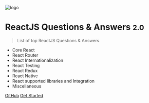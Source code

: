 <!-- _coverpage.md -->

![logo](favicon.ico)

# ReactJS Questions & Answers <small>2.0</small>

> List of top ReactJS Questions & Answers

- Core React
- React Router
- React Internationalization
- React Testing
- React Redux
- React Native
- React supported libraries and Integration
- Miscellaneous

[GitHub](https://github.com/asifvora/reactjs-questions-answers/)
[Get Started](#reactjs-questions-amp-answers)
